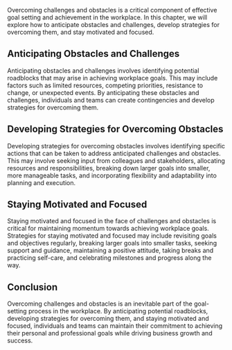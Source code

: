 
Overcoming challenges and obstacles is a critical component of effective goal setting and achievement in the workplace. In this chapter, we will explore how to anticipate obstacles and challenges, develop strategies for overcoming them, and stay motivated and focused.

Anticipating Obstacles and Challenges
-------------------------------------

Anticipating obstacles and challenges involves identifying potential roadblocks that may arise in achieving workplace goals. This may include factors such as limited resources, competing priorities, resistance to change, or unexpected events. By anticipating these obstacles and challenges, individuals and teams can create contingencies and develop strategies for overcoming them.

Developing Strategies for Overcoming Obstacles
----------------------------------------------

Developing strategies for overcoming obstacles involves identifying specific actions that can be taken to address anticipated challenges and obstacles. This may involve seeking input from colleagues and stakeholders, allocating resources and responsibilities, breaking down larger goals into smaller, more manageable tasks, and incorporating flexibility and adaptability into planning and execution.

Staying Motivated and Focused
-----------------------------

Staying motivated and focused in the face of challenges and obstacles is critical for maintaining momentum towards achieving workplace goals. Strategies for staying motivated and focused may include revisiting goals and objectives regularly, breaking larger goals into smaller tasks, seeking support and guidance, maintaining a positive attitude, taking breaks and practicing self-care, and celebrating milestones and progress along the way.

Conclusion
----------

Overcoming challenges and obstacles is an inevitable part of the goal-setting process in the workplace. By anticipating potential roadblocks, developing strategies for overcoming them, and staying motivated and focused, individuals and teams can maintain their commitment to achieving their personal and professional goals while driving business growth and success.
